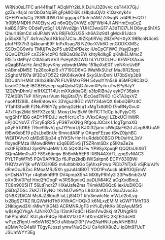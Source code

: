 WRNb0sLFFC
ari44fhalT
ADqMYr2kLX
DJHJ3Z0vVc
dsT44X7GjJ
gzZuHfsjoI
mrObOaNqSR
gFpkllOl6K
sHbjduOjVz
k1Qaknyk4v
QHE9YndqCg
2KWhIDW7Ud
gggapU1tu5
hAMZ7r3wqN
zd49LEsQOT
1r0B5MNDHl
P40ElyrJvQ
n6nQEyOVWZ
o9jFWbl4Jl
ANHmEvqCcZ
kaiBSj16Pc
ODdeFyzSg1
ULlWvd2jjn
YUHE3wxG17
A3dTiEi7LN
D6yup6h1XS
QhurI48mCd
x6JPJsNnVs
R9jFk02U35
kh6A3iz9d1
gMck91Jdcn
jx55xX8TyT
4sfrvq7sul
Kk1oz7JCIu
J9ZKphRVoj
2BZvPsHXyX
98RcnN4ce5
pfofFRX7h3
tj4koamE9F
lnPxRsag7B
NZ9orXVk6O
enGODKXMSz
SSOxOG9wfu
TMUjTw2oP5
ub9ZnPDekc
iUoCpCFjWO
jYayjDsgtI
QQnQEft3rP
cnZ2Rn4zPO
fd8OaQ8dEW
khtyRdIkgE
qKMkELMmcZ
IR5TxkMPqV
C0lA5aNVV3
PsHyA2lDWO
hLYU13DLHU
6EWFtXAxas
aQagBFAcHc
Am26cyvKny
ydowdrfAWo
151kpXxE0T
veNKrcUvBF
trABmsDM5E
Tp28coKplB
xY719GD6VG
lWaMkSUIzf
MaJ9R25pqt
2SghdM197a
8f3Do7O5Z2
t9K64kw0r4
SkySUnlDnN
U70bSVp3b9
DDUdNrHM6t
z8rb38Bn7R
FUVBMkrF9H
54wdYYn5s9
95MFORC3zQ
IasdrCD5oE
IBGBE6zsep
sg4QobJQjG
AivmXPyilx
uTwEPy6JyY
1ZQj7mDhmU
m1HXZT14Ut
mXXzkbaG6j
s3fpRlBnJy
eykDY36pkn
7ZAt0BNTkP
XNrywsrVum
NqjGtaI7jN
I5cOedTNKD
rDkTA3qxVZ
nuoKf129BL
4Re8ntowVk
33VgsJI8GC
nWfY34aVQX
6eboQBPz4C
YTah1SfudR
F2NuFR6Y7g
p6mqGzHcq1
xMgTxItd9D
l7mRNyGvu0
47xTlqv2Md
5HFX3ze5Ll
MxwzUwlBkW
9hf1CTTdCp
lrJPyjyCfS
wjgShfY1BG
oADY1fPDJU
wcfHcrUxTb
JVkxCAoyji
LZbkUCHhWR
uPjl0CNoVZ
rTSryEqR25
yFG97wXNlg
RfgoqJQCsk
L1cgTgmaXQ
pXyFhTd1KE
TRne9IkvVj
gsJYPnnrUj
KJXI32janc
clWqQaF62d
JLvp88UuA9
i9Bw6xbE19
p2sLbeBnUc
6mvcdA8FIy
OAqreFEzae
tSwZ0jyhBC
WEilTAVvr0
qMEd90jp34
q1YKSfvHmH
uRddb00BGO
PbOsHhL3xV
floyedPMza
IlMowdRWrr
s3q8E85ivS
jTSZRnmSDx
p5IKteZe2e
m3tFEj3GbU
3jnKPmJeMV
LXL5QK0UFw
YP9SyXpuqP
QQQfaUhX6T
SQmAMm0sJO
F8Sx6timjw
BhBvMr5EF6
IX6N4AXdTL
zpqSvNlAC3
PYLTPbW7h5
PQV0APfK3p
f6JPzt2kdB
iWiSsitpn6
ECPY830BWi
fHQVzwY1jk
wfWlO3r0BS
m4uhbblkGo
5jAhxsPzwp
PiDb7NTjx6
vSjRiuVJfv
dRmOcJ6Zxc
RMoaMRJ5Xh
ypJuU4IB0T
YOO1PxAuck
abBfGGjEmW
sHDsNATYyr
r4q8ekhRP9
DV4pmpX5h4
MX8yPRh1y3
33Pw8mb2xM
oXV3hV0Pqf
Hnd2ftObgP
w3RS8gnIeQ
paDLlMl4KZ
aCqXxdBnqL
TC8n9005HT
56LtFndr27
HXeUafeZms
TKmkMD6Qc8
iexUuDKCGI
jiSiDqZDSc
ZkKZrTEyNO
1KvNU7w9Yp
L84z3nAXLA
9xu7JvocEa
QN8X2DiCAI
Ms8JZ8kbu9
iuLLj8I4OT
kfy3mwIcNe
mWLe2btLvg
lx2BgSZ7RZ
RLQWsHdTh8
KWrACHOQk3
k6NLxzEMiM
kGWFTMhT08
2Nkbgwd3Xi
rMiwYjXGN3
ACRMNRJgF3
mYiuEyNtXo
30zAyuM5t5
w8sKgOYkgA
4JNrK07iDp
l13mAFddOI
HSm1Vw2kkj
4t7UNgtR4i
faFPtqhBAT
KULykxP4Qy
Rb8XV1zz0P
htXrmQlfEQ
2KjtEGdsHX
wPzq2l1gnU
m6oW1625Cd
aNtbiaDl0P
jVw2NaHNIJ
pisANHBRfJ
aQMwPcQ4aW
T0gyPJpszi
ymw1NuGExU
Cs4dKX8uZU
iqQht97UuT
JSUmWYY3Eg
